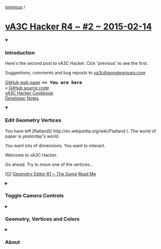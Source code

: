<a href=va3c-hacker-r4.html#post#2015-02-12.md#../../../nasa-samples/index.html# >previous</a> / 

[vA3C Hacker R4 ~ #2 ~ 2015-02-14]( ./va3c-hacker-r4.html "The Annual Day of the San Francisco Pillow Fight Post" )
===
<details open>
<summary><h3>Introduction</h3></summary>
Here's the second post to vA3C Hacker. Cick 'previous' to see the first.

Suggestions, comments and bug reposts to va3c@googlegroups.com


[GitHub web page]( http://va3c.github.io/viewer/va3c-hacker/ "view the files as apps." ) <input value="<< You are here" size=15 style="font:bold 11pt monospace;border-width:0;" >  
&raquo; [GitHub source code]( https://github.com/va3c/viewer/tree/gh-pages/va3c-hacker/r4/ "View files with GitHub" ) <scan style=display:none ><< You are here</scan>  
[vA3C Hacker Cookbook](  ../../va3c-hacker-cookbook/va3c-hacker-cookbook-viewer-r1.html )  
[Developer Notes]( #../dev-notes.md# )  

</details>
<details open>
<summary><h3>Edit Geometry Vertices</h3></summary>
You have left [flatland]( http://en.wikipedia.org/wiki/Flatland ). The world of paper is yesterday's world.

You want lots of dimensions. You want to interact.

Welcome to vA3C Hacker.

Go ahead. Try to move one of the vertices...

[[O]]( http://va3c.github.io/viewer/va3c-hacker-cookbook/edit-geometry-vertices/r1/edit-geometry-vertices-r1-the-game.html "Open in new tab" ) 
[Geometry Editor R1 ~ The Game]( #../../va3c-hacker-cookbook/edit-geometry-vertices/r1/edit-geometry-vertices-r1-the-game.html# )
[Read Me]( #../../va3c-hacker-cookbook/edit-geometry-vertices/readme.md# )

</details>
<details>
<summary><h3>Toggle Camera Controls</h3></summary>
In a recent email to vA3C@googlegroups.com Matt M commented:

>   I’d still love to chat sometime about better viewing UI in there. 
>	The “rotate around the center” is great when you’re at a distance.
>	But if you really want to navigate inside, we really need more like:

>   -          Move/walk
>   -          Look at

Let's talk! The usual way - doable today in Three.js - is with a 'first person' camera control. 
There are a variety of methods available for adding first person controls to Three.js files.

Click the 'First Person Control' to get going...

Quick demo:  
[camera-toggle-orbit-first-person]( #../../va3c-hacker-cookbook/camera-controls/r1/camera-toggle-orbit-first-person.html# )

Full Monty:  
[Camera Toggle Orbit/First Person Controls]( #../../va3c-hacker-cookbook/camera-controls/index.html# )

</details>
<details>
<summary><h3>Geometry, Vertices and Colors</h3></summary>

Here is a selection of Hacker Cookbook scripts and examples on the web to help you get starting with coloring your vertices.

[Geometry, Vertices and Colors]( #../../va3c-hacker-cookbook/geometry-vertices-colors/index.html# )

It was as part of a question by Dan M as to the possibility of displaying simulation data.

</details>
<details>
<summary><h3>About</h3></summary>

Suggestions, comments and bug reposts to va3c@googlegroups.com

Credits: [three.js]( http://threejs.org "Thank you, Mr.doob" ) ~ [webgl]( http://khronos.org/webgl/  "Thank you, Ken" ) ~ [GitHub]( http://GitHub.com )

copyright © 2015 vA3C authors ~ MIT license

</details>
